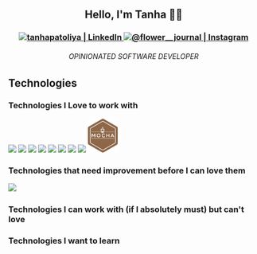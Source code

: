<h2 align="center">Hello, I'm Tanha 👋🏽 </h2>
<h3 align="center">
  <a href="https://www.linkedin.com/in/tanhapatoliya/" >
    <img  alt="tanhapatoliya | LinkedIn" width="22px" src="https://cdn.jsdelivr.net/npm/simple-icons@v3/icons/linkedin.svg" />
  </a>
  <a href="https://www.instagram.com/flower__journal/" >
    <img  alt="@flower__journal | Instagram" width="22px" src="https://cdn.jsdelivr.net/npm/simple-icons@v3/icons/instagram.svg" />
  </a>
</h3>

<h6 align="center">OPINIONATED SOFTWARE DEVELOPER</h6>
<h2>Technologies</h2>
<h3>Technologies I Love to work with</h3>
<p>
  <img src="https://img.shields.io/badge/-JavaScript-000000?style=flat&logo=javascript" />
  <img src="https://img.shields.io/badge/-Nodejs-000000?style=flat&logo=Node.js" />
  <img src="https://img.shields.io/badge/-Express-000000?style=flat&logo=express" />
  <img src="https://img.shields.io/badge/-MongoDB-000000?style=flat&logo=mongodb" />
  <img src="https://img.shields.io/badge/-Vue-000000?style=flat&logo=Vue.js" />
  <img src="https://img.shields.io/badge/-React-000000?style=flat&logo=react" />
  <img src="https://img.shields.io/badge/-GitHub-000000?style=flat&logo=github" />
  <img src="https://img.shields.io/badge/-VSCode-000000?style=flat&logo=visual-studio-code" />
  <img src="https://github.com/tanha-p/tanha-p/blob/main/img/icons/mocha-plain.svg" width="60px" />
</p>
<h3>Technologies that need improvement before I can love them</h3>
  <img src="https://img.shields.io/badge/-Redux-000000?style=flat&logo=redux&logoColor=ffffff&labelColor=764ABC" />
<h3>Technologies I can work with (if I absolutely must) but can't love</h3>
<h3>Technologies I want to learn</h3>

<!--
**tanha-p/tanha-p** is a ✨ _special_ ✨ repository because its `README.md` (this file) appears on your GitHub profile.

Here are some ideas to get you started:

- 🔭 I’m currently working on ...
- 🌱 I’m currently learning ...
- 👯 I’m looking to collaborate on ...
- 🤔 I’m looking for help with ...
- 💬 Ask me about ...
- 📫 How to reach me: ...
- 😄 Pronouns: ...
- ⚡ Fun fact: ...



Started coding at age ... 11
First program written ... Move a turtle(pointer) 40 steps -> Turn Right 90 deg -> Move 40 steps
First programming language ... LOGO
Programming Evolution ... LOGO -> Wordstar -> Assembly -> C -> Java -> Javascript -> Rest of the bunch
One trait every developer should have ... Sense of Humor
If I wasn't a developer ... I'd be a farmer
Tabs or spaces ... Tabs


-->
